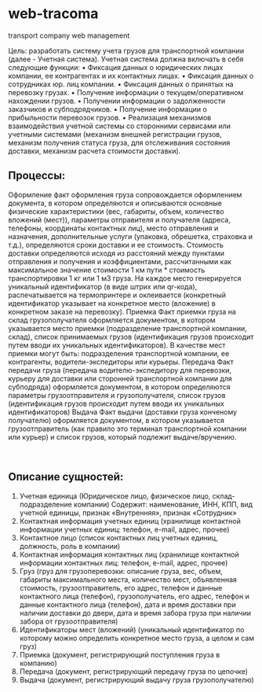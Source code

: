 # web-tracoma
transport company web management

Цель: разработать систему учета грузов для транспортной компании (далее - Учетная система). Учетная система должна включать в себя следующие функции:
•	Фиксация данных о юридических лицах компании, ее контрагентах и их контактных лицах.
•	Фиксация данных о сотрудниках юр. лиц компании.
•	Фиксация данных о принятых на перевозку грузах.
•	Получение информации о текущем/оперативном нахождении грузов.
•	Получении информации о задолженности заказчиков и субподрядчиков.
•	Получение информации о прибыльности перевозок грузов.
•	Реализация механизмов взаимодействия учетной системы со сторонними сервисами или учетными системами (механизм внешней регистрации грузов, механизм получения статуса груза, для отслеживания состояния доставки, механизм расчета стоимости доставки).

## Процессы:
Оформление
факт оформления груза сопровождается оформлением документа, в котором определяются и описываются основные физические характеристики (вес, габариты, объем, количество вложений (мест)), параметры отправителя и получателя (адреса, телефоны, координаты контактных лиц), место отправления и назначения, дополнительные услуги (упаковка, обрешетка, страховка и т.д.), определяются сроки доставки и ее стоимость. Стоимость доставки определяются исходя из расстояний между пунктами отправления и получения и коэффициентами, рассчитанными как максимальное значение стоимости 1 км пути * стоимость транспортировки 1 кг или 1 м3 груза. На каждое место генерируется уникальный идентификатор (в виде штрих или qr-кода), распечатывается на термопринтере и оклеивается (конкретный идентификатор указывает на конкретное место (вложение) в конкретном заказе на перевозку).
Приемка
Факт приемки груза на склад грузополучателя оформляется документом, в котором указывается место приемки (подразделение транспортной компании, склад), список принимаемых грузов (идентификация грузов происходит путем вводи их уникальных идентификаторов). В качестве мест приемки могут быть: подразделения транспортной компании, ее контрагенты, водители-экспедиторы или курьеры.
Передача
Факт передачи груза (передача водителю-экспедитору для перевозки, курьеру для доставки или сторонней транспортной компании для субподряда) оформляется документом, в котором определяются параметры грузоотправителя и грузополучателя, список грузов (идентификация грузов происходит путем вводи их уникальных идентификаторов)
Выдача
Факт выдачи (доставки груза конченому получателю) оформляется документом, в котором указывается грузоотправитель (как правило это терминал транспортной компании или курьер) и список грузов, который подлежит выдаче/вручению.

 
## Описание сущностей:
1.	Учетная единица (Юридическое лицо, физическое лицо, склад-подразделение компании)
Содержит: наименование, ИНН, КПП, вид учетной единицы, признак «Внутренняя», признак «Сотрудник»
2.	Контактная информация учетных единиц (хранилище контактной информации учетных единиц: телефон, e-mail, адрес, прочее)
3.	Контактное лицо (список контактных лиц учетных единиц, должность, роль в компании)
4.	Контактная информация контактных лиц (хранилище контактной информации контактных лиц: телефон, e-mail, адрес, прочее)
5.	Груз (груз для грузоперевозки: описание груза, вес, объем, габариты максимального места, количество мест, объявленная стоимость, грузоотправитель, его адрес, телефон и данные контактного лица (телефон), грузополучатель, его адрес, телефон и данные контактного лица (телефон), дата и время доставки при наличии доставки до двери, дата и время забора груза при наличии забора от грузоотправителя)
6.	Идентификаторы мест (вложений) (уникальный идентификатор по которому можно определить конкретное место груза, а целом и сам груз)
7.	Приемка (документ, регистрирующий поступления груза в компанию)
8.	Передача (документ, регистрирующий передачу груза по цепочке)
9.	Выдача (документ, регистрирующий выдачу груза грузополучателю)

